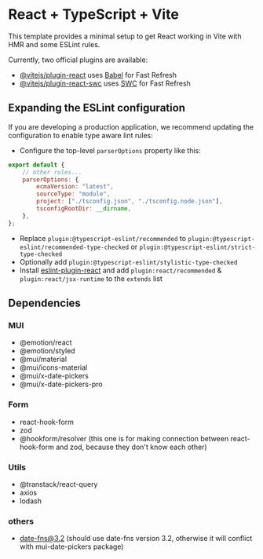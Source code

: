 # React + TypeScript + Vite

This template provides a minimal setup to get React working in Vite with HMR and some ESLint rules.

Currently, two official plugins are available:

-   [@vitejs/plugin-react](https://github.com/vitejs/vite-plugin-react/blob/main/packages/plugin-react/README.md) uses [Babel](https://babeljs.io/) for Fast Refresh
-   [@vitejs/plugin-react-swc](https://github.com/vitejs/vite-plugin-react-swc) uses [SWC](https://swc.rs/) for Fast Refresh

## Expanding the ESLint configuration

If you are developing a production application, we recommend updating the configuration to enable type aware lint rules:

-   Configure the top-level `parserOptions` property like this:

```js
export default {
    // other rules...
    parserOptions: {
        ecmaVersion: "latest",
        sourceType: "module",
        project: ["./tsconfig.json", "./tsconfig.node.json"],
        tsconfigRootDir: __dirname,
    },
};
```

-   Replace `plugin:@typescript-eslint/recommended` to `plugin:@typescript-eslint/recommended-type-checked` or `plugin:@typescript-eslint/strict-type-checked`
-   Optionally add `plugin:@typescript-eslint/stylistic-type-checked`
-   Install [eslint-plugin-react](https://github.com/jsx-eslint/eslint-plugin-react) and add `plugin:react/recommended` & `plugin:react/jsx-runtime` to the `extends` list

## Dependencies

### MUI

-   @emotion/react
-   @emotion/styled
-   @mui/material
-   @mui/icons-material
-   @mui/x-date-pickers
-   @mui/x-date-pickers-pro

### Form

-   react-hook-form
-   zod
-   @hookform/resolver (this one is for making connection between react-hook-form and zod, because they don't know each other)

### Utils

-   @transtack/react-query
-   axios
-   lodash

### others

-   date-fns@3.2 (should use date-fns version 3.2, otherwise it will conflict with mui-date-pickers package)
